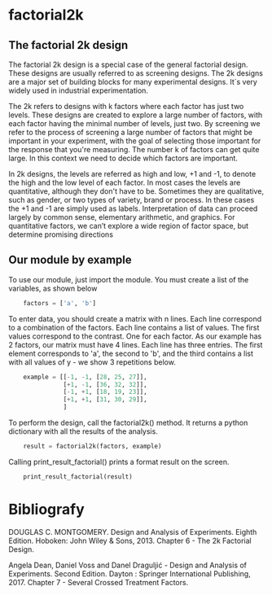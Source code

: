 # factorial2k

## The factorial 2k design

The factorial 2k design is a special case of the general factorial design.
These designs are usually referred to as screening designs.
The 2k designs are a major set of building blocks for many experimental designs.
It´s very widely used in industrial experimentation.

The 2k refers to designs with k factors where each factor has just two levels. These designs are created to explore a large number of factors, with each factor having the minimal number of levels, just two. By screening we  refer to the process of screening a large number of factors that might be important in your experiment, with the goal of selecting those important for the response that you're measuring.
The number k of factors can get quite large.
In this context we need to decide which factors are important.

In 2k designs, the levels are referred as high and low, +1 and -1, to denote the high and the low level of each factor.
In most cases the levels are quantitative, although they don't have to be. Sometimes they are qualitative, such as gender, or two types of variety, brand or process. In these cases the +1 and -1 are simply used as labels.
Interpretation of data can proceed largely by common sense, elementary
arithmetic, and graphics.
For quantitative factors, we can’t explore a wide region of factor space, but
determine promising directions


## Our module by example

To use our module, just import the module.
You must create a list of the variables, as shown below

```python
    factors = ['a', 'b']
```

To enter data, you should create a matrix with n lines. Each line correspond to a combination of the factors. Each line contains a list of values. The first values correspond to the contrast. One for each factor. As our example has 2 factors, our matrix must have 4 lines. Each line has three entries. The first element corresponds to 'a', the second to 'b', and the third contains a list with all values of y - we show 3 repetitions below.

```python
    example = [[-1, -1, [28, 25, 27]],
               [+1, -1, [36, 32, 32]],
               [-1, +1, [18, 19, 23]],
               [+1, +1, [31, 30, 29]],
               ]
```
To perform the design, call the factorial2k() method. It returns a python dictionary with all the results of the analysis.

```python
    result = factorial2k(factors, example)
```

Calling print_result_factorial() prints a format result on the screen.

```python
    print_result_factorial(result)
```

# Bibliografy

DOUGLAS C. MONTGOMERY. Design and Analysis of Experiments. Eighth Edition. Hoboken: John Wiley & Sons, 2013. Chapter 6 - The 2k Factorial Design.

Angela Dean, Daniel Voss and Danel Draguljić - Design and Analysis of Experiments. Second Edition. Dayton : Springer International Publishing, 2017. Chapter 7 - Several Crossed Treatment Factors.
